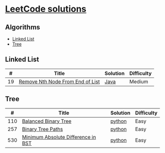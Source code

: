 # [LeetCode solutions](https://leetcode.com/problemset/algorithms/)
## Algorithms

* [Linked List](https://github.com/artekr/LeetCode#linked-list)
* [Tree](https://github.com/artekr/LeetCode#tree)


## Linked List
|  #  | Title           |  Solution       | Difficulty    |
|-----|---------------- | --------------- | ------------- |
19 | [Remove Nth Node From End of List](https://leetcode.com/problems/remove-nth-node-from-end-of-list) | [Java](./algorithms/java/src/LinkedList/_19_Remove_Nth_Node_From_End_of_List) | Medium |

## Tree
|  #  | Title           |  Solution       | Difficulty    |
|-----|---------------- | --------------- | ------------- |
110 | [Balanced Binary Tree](https://leetcode.com/problems/balanced-binary-tree) | [python](./algorithms/python/BalancedBinaryTree) | Easy |
257 | [Binary Tree Paths](https://leetcode.com/problems/binary-tree-paths) | [python](./algorithms/python/BinaryTreePaths) | Easy |
530 | [Minimum Absolute Difference in BST](https://leetcode.com/problems/minimum-absolute-difference-in-bst) | [python](./algorithms/python) | Easy |